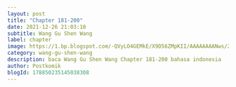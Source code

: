 ```yaml
---
layout: post 
title: "Chapter 181-200"
date: 2021-12-26 21:03:10
subtitle: Wang Gu Shen Wang
label: chapter
image: https://1.bp.blogspot.com/-QVyLO4GEMkE/X9D56ZMpKII/AAAAAAAANws/26GZ-wvJVkgzlyCY-2jokbGcw2nyiPvXgCLcBGAsYHQ/s72-c/2526-bl921123-1.jpg
category: wang-gu-shen-wang
description: baca Wang Gu Shen Wang Chapter 181-200 bahasa indonesia 
author: Postkomik
blogId: 178850235145038308
---
```

